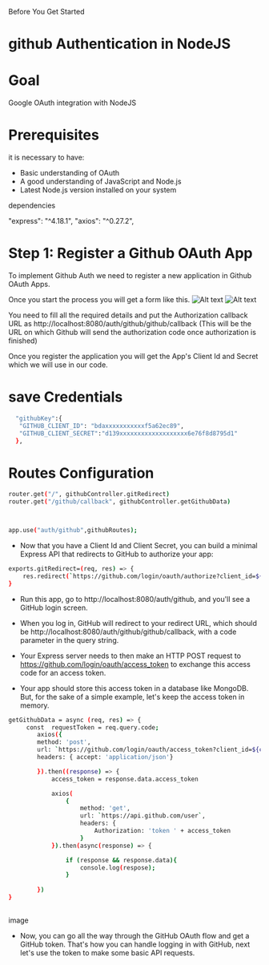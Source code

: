 Before You Get Started


#  github Authentication in NodeJS

# Goal
 Google OAuth integration with NodeJS 



 # Prerequisites
 it is necessary to have:
- Basic understanding of OAuth
- A good understanding of JavaScript and Node.js
- Latest Node.js version installed on your system

 dependencies  

"express": "^4.18.1",
"axios": "^0.27.2",


# Step 1: Register a Github OAuth App
To implement Github Auth we need to register a new application in Github OAuth Apps.

Once you start the process you will get a form like this.
![Alt text](https://res.cloudinary.com/dryfxhged/image/upload/v1655878927/x7aguys7qhjgw8flwgey.png "Title")
![Alt text](https://res.cloudinary.com/dryfxhged/image/upload/v1655878928/lo8m4lphfegrkv2fzbhe.png "Title")

You need to fill all the required details and put the Authorization callback URL as http://localhost:8080/auth/github/github/callback (This will be the URL on which Github will send the authorization code once authorization is finished)

Once you register the application you will get the App's Client Id and Secret which we will use in our code.

# save Credentials
```sh
  "githubKey":{
   "GITHUB_CLIENT_ID": "bdaxxxxxxxxxxxf5a62ec89",
   "GITHUB_CLIENT_SECRET":"d139xxxxxxxxxxxxxxxxxxx6e76f8d8795d1"
  },
```

#  Routes Configuration

```sh
router.get("/", githubController.gitRedirect)
router.get("/github/callback", githubController.getGithubData)



app.use("auth/github",githubRoutes);

```





- Now that you have a Client Id and Client Secret, you can build a minimal Express API that redirects to GitHub to authorize your app:

```sh
exports.gitRedirect=(req, res) => {
    res.redirect(`https://github.com/login/oauth/authorize?client_id=${clientID}`) 
}

```
- Run this app, go to http://localhost:8080/auth/github, and you'll see a GitHub login screen.

- When you log in, GitHub will redirect to your redirect URL, which should be http://localhost:8080/auth/github/github/callback, with a code parameter in the query string. 
- Your Express server needs to then make an HTTP POST request to https://github.com/login/oauth/access_token to exchange this access code for an access token. 
- Your app should store this access token in a database like MongoDB. But, for the sake of a simple example, let's keep the access token in memory.
```sh 
getGithubData = async (req, res) => {
     const  requestToken = req.query.code;
        axios({
        method: 'post', 
        url: `https://github.com/login/oauth/access_token?client_id=${clientID}&client_secret=${clientSecret}&code=${requestToken}`,    
        headers: { accept: 'application/json'}

        }).then((response) => {
            access_token = response.data.access_token

            axios(
                {
                    method: 'get',
                    url: `https://api.github.com/user`,
                    headers: { 
                        Authorization: 'token ' + access_token
                    }
            }).then(async(response) => {

                if (response && response.data){
                    console.log(respose);
                }
     
        })
}
   

```
image 


- Now, you can go all the way through the GitHub OAuth flow and get a GitHub token. That's how you can handle logging in with GitHub, next let's use the token to make some basic API requests.